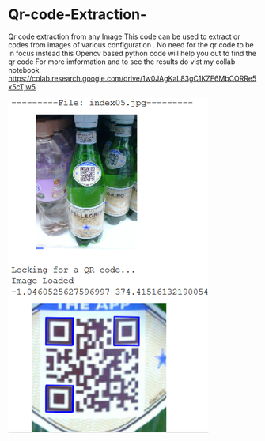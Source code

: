 # Qr-code-Extraction-
Qr code extraction from any Image 
This code can be used to extract qr codes from images of various configuration . No need for the qr code to be in focus instead this Opencv based python code will help you out to find the qr code
For more imformation and to see the results do vist my collab notebook 
https://colab.research.google.com/drive/1w0JAgKaL83gC1KZF6MbCORRe5x5cTjw5

![Test 1 ](1.PNG)
